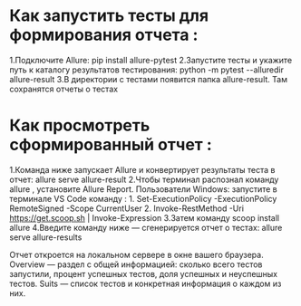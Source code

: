  # Как запустить тесты для формирования отчета :

 1.Подключите Allure: pip install allure-pytest
 2.Запустите тесты и укажите путь к каталогу результатов тестирования: python -m pytest --alluredir allure-result
 3.В директории с тестами появится папка allure-result. Там сохранятся отчеты о тестах

 # Как просмотреть сформированный отчет :
 1.Команда ниже запускает Allure и конвертирует результаты теста в отчет: allure serve allure-result
 2.Чтобы терминал распознал команду allure , установите Allure Report. 
   Пользователи Windows: запустите в терминале VS Code команду : 
    1. Set-ExecutionPolicy -ExecutionPolicy RemoteSigned -Scope CurrentUser
    2. Invoke-RestMethod -Uri https://get.scoop.sh | Invoke-Expression
 3.Затем команду scoop install allure 
 4.Введите команду ниже — сгенерируется отчет о тестах: allure serve allure-results

 Отчет откроется на локальном сервере в окне вашего браузера.
Overview — раздел с общей информацией: сколько всего тестов запустили, процент успешных тестов, доля успешных и неуспешных тестов.
Suits — список тестов и конкретная информация о каждом из них.